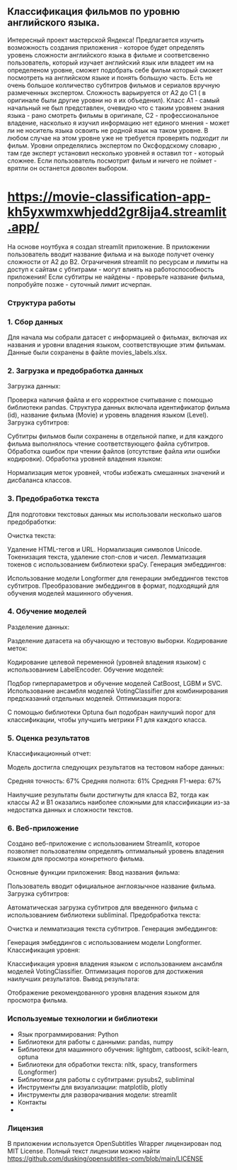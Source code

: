 ## Классификация фильмов по уровню английского языка.

Интересный проект мастерской Яндекса! Предлагается изучить возможность создания приложения - которое будет определять уровень сложности английского языка в фильме и соответсвенно 
пользователь, который изучает английский язык или владеет им на определеном уровне, сможет подобрать себе фильм который сможет посмотреть на английском языке и понять большую часть.
Есть не очень большое колличество субтитров фильмов и сериалов вручную размеченных экспертом. Сложность варьируется от А2 до С1 ( в оригинале были
другие уровни но я их объеденил). Класс А1 - самый начальный не был представлен, очевидно что с таким уровнем знания языка - рано смотреть фильмы в оригинале,
С2 - профессиональное владение, насколько я изучил информацию нет единого мнения - может ли не носитель языка освоить не родной язык на таком уровне.
В любом случае на этом уровне уже не требуется проверять подходит ли фильм. Уровни определялись экспертом по Оксфордскому словарю , там где эксперт установил несколько уровней 
я оставил тот - который сложнее. Если пользователь посмотрит фильм и ничего не поймет - врятли он останется доволен выбором. 
# https://movie-classification-app-kh5yxwmxwhjedd2gr8ija4.streamlit.app/
На основе ноутбука я создал streamlit приложение. В приложении пользователь вводит название фильма и на выходе получет оченку сложности от А2 до В2. Ограчичения streamlit по ресурсам и лимиты на доступ к сайтам с убтитрами - могут влиять на работоспособность приложения! Если субтитры не найдены - проверьте название фильма, попробуйте позже - суточный лимит исчерпан.

### Структура работы
### 1. Сбор данных
Для начала мы собрали датасет с информацией о фильмах, включая их названия и уровни владения языком, соответствующие этим фильмам. Данные были сохранены в файле movies_labels.xlsx.

### 2. Загрузка и предобработка данных
Загрузка данных:

Проверка наличия файла и его корректное считывание с помощью библиотеки pandas.
Структура данных включала идентификатор фильма (id), название фильма (Movie) и уровень владения языком (Level).
Загрузка субтитров:

Субтитры фильмов были сохранены в отдельной папке, и для каждого фильма выполнялось чтение соответствующего файла субтитров.
Обработка ошибок при чтении файлов (отсутствие файла или ошибки кодировки).
Обработка уровней владения языком:

Нормализация меток уровней, чтобы избежать смешанных значений и дисбаланса классов.
### 3. Предобработка текста
Для подготовки текстовых данных мы использовали несколько шагов предобработки:

Очистка текста:

Удаление HTML-тегов и URL.
Нормализация символов Unicode.
Токенизация текста, удаление стоп-слов и чисел.
Лемматизация токенов с использованием библиотеки spaCy.
Генерация эмбеддингов:

Использование модели Longformer для генерации эмбеддингов текстов субтитров.
Преобразование эмбеддингов в формат, подходящий для обучения моделей машинного обучения.
### 4. Обучение моделей
Разделение данных:

Разделение датасета на обучающую и тестовую выборки.
Кодирование меток:

Кодирование целевой переменной (уровней владения языком) с использованием LabelEncoder.
Обучение моделей:

Подбор гиперпараметров и обучение моделей CatBoost, LGBM и SVC.
Использование ансамбля моделей VotingClassifier для комбинирования предсказаний отдельных моделей.
Оптимизация порога:

С помощью библиотеки Optuna был подобран наилучший порог для классификации, чтобы улучшить метрики F1 для каждого класса.
### 5. Оценка результатов
Классификационный отчет:

Модель достигла следующих результатов на тестовом наборе данных:

Средняя точность: 67%
Средняя полнота: 61%
Средняя F1-мера: 67%

Наилучшие результаты были достигнуты для класса B2, тогда как классы A2 и B1 оказались наиболее сложными для классификации из-за недостатка данных и сложности текстов.

### 6. Веб-приложение
Создано веб-приложение с использованием Streamlit, которое позволяет пользователям определять оптимальный уровень владения языком для просмотра конкретного фильма.

Основные функции приложения:
Ввод названия фильма:

Пользователь вводит официальное англоязычное название фильма.
Загрузка субтитров:

Автоматическая загрузка субтитров для введенного фильма с использованием библиотеки subliminal.
Предобработка текста:

Очистка и лемматизация текста субтитров.
Генерация эмбеддингов:

Генерация эмбеддингов с использованием модели Longformer.
Классификация уровня:

Классификация уровня владения языком с использованием ансамбля моделей VotingClassifier.
Оптимизация порогов для достижения наилучших результатов.
Вывод результата:

Отображение рекомендованного уровня владения языком для просмотра фильма.

### Используемые технологии и библиотеки
- Язык программирования: Python
- Библиотеки для работы с данными: pandas, numpy
- Библиотеки для машинного обучения: lightgbm, catboost, scikit-learn, optuna
- Библиотеки для обработки текста: nltk, spacy, transformers (Longformer)
- Библиотеки для работы с субтитрами: pysubs2, subliminal
- Инструменты для визуализации: matplotlib, plotly
- Инструменты для разворачивания модели: streamlit
- Контакты
- 
### Лицензия
В приложении используется 
OpenSubtitles Wrapper лицензирован под MIT License. Полный текст лицензии можно найти https://github.com/dusking/opensubtitles-com/blob/main/LICENSE
